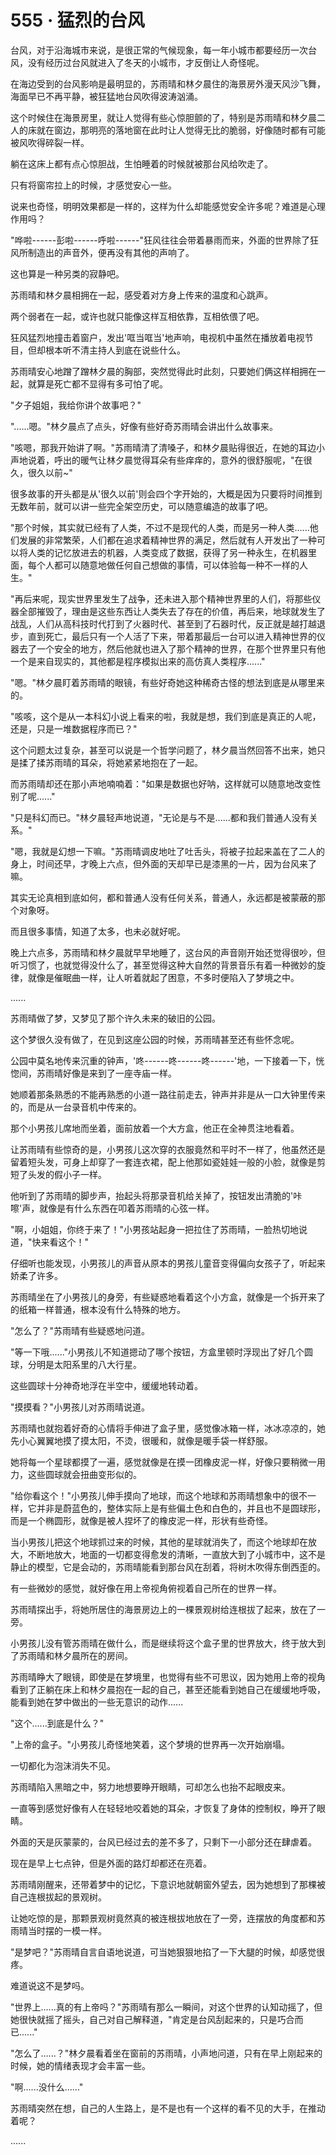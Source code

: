 <link rel="stylesheet" href="../styles/text.css" />
<h1>555 · 猛烈的台风</h1>

台风，对于沿海城市来说，是很正常的气候现象，每一年小城市都要经历一次台风，没有经历过台风就进入了冬天的小城市，才反倒让人奇怪呢。

在海边受到的台风影响是最明显的，苏雨晴和林夕晨住的海景房外漫天风沙飞舞，海面早已不再平静，被狂猛地台风吹得波涛汹涌。

这个时候住在海景房里，就让人觉得有些心惊胆颤的了，特别是苏雨晴和林夕晨二人的床就在窗边，那明亮的落地窗在此时让人觉得无比的脆弱，好像随时都有可能被风吹得碎裂一样。

躺在这床上都有点心惊胆战，生怕睡着的时候就被那台风给吹走了。

只有将窗帘拉上的时候，才感觉安心一些。

说来也奇怪，明明效果都是一样的，这样为什么却能感觉安全许多呢？难道是心理作用吗？

"哗啦------彭啦------呼啦------"狂风往往会带着暴雨而来，外面的世界除了狂风所制造出的声音外，便再没有其他的声响了。

这也算是一种另类的寂静吧。

苏雨晴和林夕晨相拥在一起，感受着对方身上传来的温度和心跳声。

两个弱者在一起，或许也就只能像这样互相依靠，互相依偎了吧。

狂风猛烈地撞击着窗户，发出'哐当哐当'地声响，电视机中虽然在播放着电视节目，但却根本听不清主持人到底在说些什么。

苏雨晴安心地蹭了蹭林夕晨的胸部，突然觉得此时此刻，只要她们俩这样相拥在一起，就算是死亡都不显得有多可怕了呢。

"夕子姐姐，我给你讲个故事吧？"

"......嗯。"林夕晨点了点头，好像有些好奇苏雨晴会讲出什么故事来。

"咳嗯，那我开始讲了啊。"苏雨晴清了清嗓子，和林夕晨贴得很近，在她的耳边小声地说着，呼出的暖气让林夕晨觉得耳朵有些痒痒的，意外的很舒服呢，"在很久，很久以前\~"

很多故事的开头都是从'很久以前'则会四个字开始的，大概是因为只要将时间推到无数年前，就可以讲一些完全架空历史，可以随意编造的故事了吧。

"那个时候，其实就已经有了人类，不过不是现代的人类，而是另一种人类......他们发展的非常繁荣，人们都在追求着精神世界的满足，然后就有人开发出了一种可以将人类的记忆放进去的机器，人类变成了数据，获得了另一种永生，在机器里面，每个人都可以随意地做任何自己想做的事情，可以体验每一种不一样的人生。"

"再后来呢，现实世界里发生了战争，还未进入那个精神世界里的人们，将那些仪器全部摧毁了，理由是这些东西让人类失去了存在的价值，再后来，地球就发生了战乱，人们从高科技时代打到了火器时代、甚至到了石器时代，反正就是越打越退步，直到死亡，最后只有一个人活了下来，带着那最后一台可以进入精神世界的仪器去了一个安全的地方，然后他就也进入了那个精神的世界，在那个世界里只有他一个是来自现实的，其他都是程序模拟出来的高仿真人类程序......"

"嗯。"林夕晨盯着苏雨晴的眼镜，有些好奇她这种稀奇古怪的想法到底是从哪里来的。

"咳咳，这个是从一本科幻小说上看来的啦，我就是想，我们到底是真正的人呢，还是，只是一堆数据程序而已？"

这个问题太过复杂，甚至可以说是一个哲学问题了，林夕晨当然回答不出来，她只是揉了揉苏雨晴的耳朵，将她紧紧地抱在了一起。

而苏雨晴却还在那小声地喃喃着："如果是数据也好呐，这样就可以随意地改变性别了呢......"

"只是科幻而已。"林夕晨轻声地说道，"无论是与不是......都和我们普通人没有关系。"

"嗯，我就是幻想一下嘛。"苏雨晴调皮地吐了吐舌头，将被子拉起来盖在了二人的身上，时间还早，才晚上六点，但外面的天却早已是漆黑的一片，因为台风来了嘛。

其实无论真相到底如何，都和普通人没有任何关系，普通人，永远都是被蒙蔽的那个对象呀。

而且很多事情，知道了太多，也未必就好呢。

晚上六点多，苏雨晴和林夕晨就早早地睡了，这台风的声音刚开始还觉得很吵，但听习惯了，也就觉得没什么了，甚至觉得这种大自然的背景音乐有着一种微妙的旋律，就像是催眠曲一样，让人听着就起了困意，不多时便陷入了梦境之中。

......

苏雨晴做了梦，又梦见了那个许久未来的破旧的公园。

这个梦很久没有做了，在见到这座公园的时候，苏雨晴甚至还有些怀念呢。

公园中莫名地传来沉重的钟声，'咚------咚------咚------'地，一下接着一下，恍惚间，苏雨晴好像是来到了一座寺庙一样。

她顺着那条熟悉的不能再熟悉的小道一路往前走去，钟声并非是从一口大钟里传来的，而是从一台录音机中传来的。

那个小男孩儿席地而坐着，面前放着一个大方盒，他正在全神贯注地看着。

让苏雨晴有些惊奇的是，小男孩儿这次穿的衣服竟然和平时不一样了，他虽然还是留着短头发，可身上却穿了一套连衣裙，配上他那如瓷娃娃一般的小脸，就像是剪短了头发的假小子一样。

他听到了苏雨晴的脚步声，抬起头将那录音机给关掉了，按钮发出清脆的'咔嚓'声，就像是有什么东西在叩着苏雨晴的心弦一样。

"啊，小姐姐，你终于来了！"小男孩站起身一把拉住了苏雨晴，一脸热切地说道，"快来看这个！"

仔细听也能发现，小男孩儿的声音从原本的男孩儿童音变得偏向女孩子了，听起来娇柔了许多。

苏雨晴坐在了小男孩儿的身旁，有些疑惑地看着这个小方盒，就像是一个拆开来了的纸箱一样普通，根本没有什么特殊的地方。

"怎么了？"苏雨晴有些疑惑地问道。

"等一下哦......"小男孩儿不知道摁动了哪个按钮，方盒里顿时浮现出了好几个圆球，分明是太阳系里的八大行星。

这些圆球十分神奇地浮在半空中，缓缓地转动着。

"摸摸看？"小男孩儿对苏雨晴说道。

苏雨晴也就抱着好奇的心情将手伸进了盒子里，感觉像冰箱一样，冰冰凉凉的，她先小心翼翼地摸了摸太阳，不烫，很暖和，就像是暖手袋一样舒服。

她将每一个星球都摸了一遍，感觉就像是在摸一团橡皮泥一样，好像只要稍微一用力，这些圆球就会扭曲变形似的。

"给你看这个！"小男孩儿伸手摸向了地球，而这个地球和苏雨晴想象中的很不一样，它并非是蔚蓝色的，整体实际上是有些偏土色和白色的，并且也不是圆球形，而是一个椭圆形，就像是被人捏坏了的橡皮泥一样，形状有些奇怪。

当小男孩儿把这个地球抓过来的时候，其他的星球就消失了，而这个地球却在放大，不断地放大，地面的一切都变得愈发的清晰，一直放大到了小城市中，这不是静止的模型，它是会动的，苏雨晴能看到那台风在刮着，将树木吹得东倒西歪的。

有一些微妙的感觉，就好像在用上帝视角俯视着自己所在的世界一样。

苏雨晴探出手，将她所居住的海景房边上的一棵景观树给连根拔了起来，放在了一旁。

小男孩儿没有管苏雨晴在做什么，而是继续将这个盒子里的世界放大，终于放大到了苏雨晴和林夕晨所在的房间。

苏雨晴睁大了眼镜，即使是在梦境里，也觉得有些不可思议，因为她用上帝的视角看到了正躺在床上和林夕晨抱在一起的自己，甚至还能看到她自己在缓缓地呼吸，能看到她在梦中做出的一些无意识的动作......

"这个......到底是什么？"

"上帝的盒子。"小男孩儿奇怪地笑着，这个梦境的世界再一次开始崩塌。

一切都化为泡沫消失不见。

苏雨晴陷入黑暗之中，努力地想要睁开眼睛，可却怎么也抬不起眼皮来。

一直等到感觉好像有人在轻轻地咬着她的耳朵，才恢复了身体的控制权，睁开了眼睛。

外面的天是灰蒙蒙的，台风已经过去的差不多了，只剩下一小部分还在肆虐着。

现在是早上七点钟，但是外面的路灯却都还在亮着。

苏雨晴刚醒来，还带着梦中的记忆，下意识地就朝窗外望去，因为她想到了那棵被自己连根拔起的景观树。

让她吃惊的是，那颗景观树竟然真的被连根拔地放在了一旁，连摆放的角度都和苏雨晴当时摆的一模一样。

"是梦吧？"苏雨晴自言自语地说道，可当她狠狠地掐了一下大腿的时候，却感觉很疼。

难道说这不是梦吗。

"世界上......真的有上帝吗？"苏雨晴有那么一瞬间，对这个世界的认知动摇了，但她很快就摇了摇头，自己对自己解释道，"肯定是台风刮起来的，只是巧合而已......"

"怎么了......？"林夕晨看着坐在窗前的苏雨晴，小声地问道，只有在早上刚起来的时候，她的情绪表现才会丰富一些。

"啊......没什么......"

苏雨晴突然在想，自己的人生路上，是不是也有一个这样的看不见的大手，在推动着呢？

......
